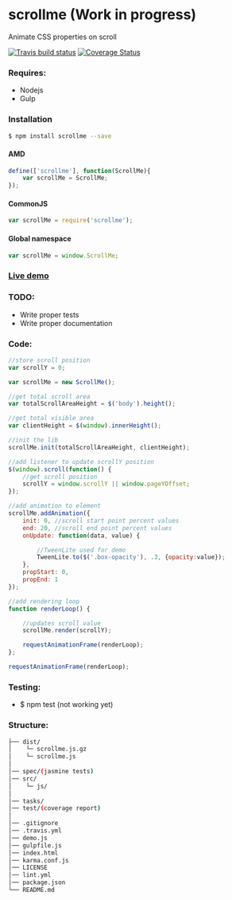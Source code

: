 # scrollme (Work in progress)
Animate CSS properties on scroll

[![Travis build status](https://travis-ci.org/iondrimba/scrollme.svg?branch=master)](https://travis-ci.org/iondrimba/scrollme) [![Coverage Status](https://coveralls.io/repos/github/iondrimba/scrollme/badge.svg?branch=master)](https://coveralls.io/github/iondrimba/scrollme?branch=master)

### Requires:

* Nodejs
* Gulp

### Installation

```sh
$ npm install scrollme --save
```

#### AMD

```js
define(['scrollme'], function(ScrollMe){
    var scrollMe = ScrollMe;
});
```

#### CommonJS

```js
var scrollMe = require('scrollme');
```

#### Global namespace

```js
var scrollMe = window.ScrollMe;
```

### [Live demo]

### TODO:

* Write proper tests
* Write proper documentation

### Code:

```js
//store scroll position
var scrollY = 0;

var scrollMe = new ScrollMe();

//get total scroll area
var totalScrollAreaHeight = $('body').height();

//get total visible area
var clientHeight = $(window).innerHeight();

//init the lib
scrollMe.init(totalScrollAreaHeight, clientHeight);

//add listener to update scrollY position
$(window).scroll(function() {
    //get scroll position
    scrollY = window.scrollY || window.pageYOffset;
});
```

```js
//add animation to element
scrollMe.addAnimation({
    init: 0, //scroll start point percent values
    end: 20, //scroll end point percent values
    onUpdate: function(data, value) {

        //TweenLite used for demo
        TweenLite.to($('.box-opacity'), .3, {opacity:value});
    },
    propStart: 0,
    propEnd: 1
});
```

```js
//add rendering loop
function renderLoop() {

    //updates scroll value
    scrollMe.render(scrollY);

    requestAnimationFrame(renderLoop);
};

requestAnimationFrame(renderLoop);
```


### Testing:

* $ npm test (not working yet)

### Structure:

````bash
├── dist/
│    └─ scrollme.js.gz
│    └─ scrollme.js
│
│── spec/(jasmine tests)
│── src/
│    └─ js/
│
│── tasks/
│── test/(coverage report)
│
│── .gitignore
│── .travis.yml
│── demo.js
│── gulpfile.js
│── index.html
│── karma.conf.js
│── LICENSE
│── lint.yml
│── package.json
└── README.md
````

[scss-lint]:<https://github.com/brigade/scss-lint#installation>
[Live demo]:<http://iondrimba.github.io/scrollme/>
